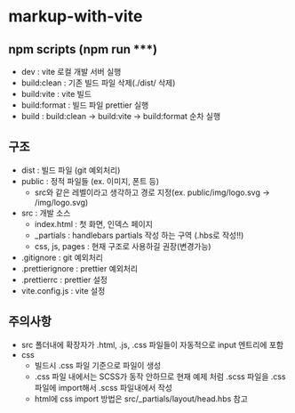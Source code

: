 # markup-with-vite


## npm scripts (npm run ***)
- dev           : vite 로컬 개발 서버 실행
- build:clean   : 기존 빌드 파일 삭제(./dist/ 삭제)
- build:vite    : vite 빌드
- build:format  : 빌드 파일 prettier 실행
- build         : build:clean -> build:vite -> build:format 순차 실행

## 구조
- dist    : 빌드 파일 (git 예외처리)
- public  : 정적 파일들 (ex. 이미지, 폰트 등)
  - src와 같은 레벨이라고 생각하고 경로 지정(ex. public/img/logo.svg -> /img/logo.svg)
- src     : 개발 소스
  - index.html     : 첫 화면, 인덱스 페이지
  - _partials      : handlebars partials 작성 하는 구역 (.hbs로 작성!!)
  - css, js, pages : 현재 구조로 사용하길 권장(변경가능)
- .gitignore       : git 예외처리
- .prettierignore  : prettier 예외처리
- .prettierrc      : prettier 설정
- vite.config.js   : vite 설정

## 주의사항
- src 폴더내에 확장자가 .html, .js, .css 파일들이 자동적으로 input 엔트리에 포함
- css
  - 빌드시 .css 파일 기준으로 파일이 생성
  - .css 파일 내에서는 SCSS가 동작 안하므로 현재 예제 처럼 .scss 파일을 .css파일에 import해서 .scss 파일내에서 작성
  - html에 css import 방법은 src/_partials/layout/head.hbs 참고
